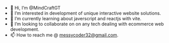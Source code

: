 - 👋 Hi, I’m @MindCraftGT
- 👀 I’m interested in development of unique interactive website solutions.
- 🌱 I’m currently learning about javerscript and reactjs with vite.
- 💞️ I’m looking to collaborate on on any tech dealing with ecommerce web development.
- 📫 How to reach me @ messycoder32@gmail.com.

<!---
MindCraftGT/MindCraftGT is a ✨ special ✨ repository because its `README.md` (this file) appears on your GitHub profile.
You can click the Preview link to take a look at your changes.
--->
